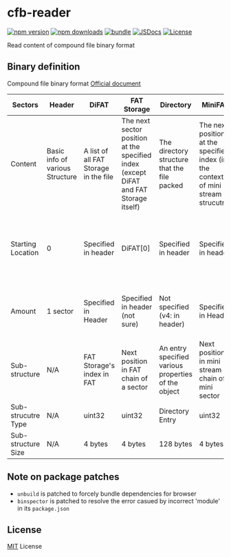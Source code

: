 # cfb-reader

[![npm version][npm-version-src]][npm-version-href]
[![npm downloads][npm-downloads-src]][npm-downloads-href]
[![bundle][bundle-src]][bundle-href]
[![JSDocs][jsdocs-src]][jsdocs-href]
[![License][license-src]][license-href]

Read content of compound file binary format

## Binary definition
Compound file binary format [Official document](https://learn.microsoft.com/zh-cn/openspecs/windows_protocols/ms-cfb/c5d235f7-b73c-4ec5-bf8d-5c08306cd023)

| Sectors | Header | DiFAT | FAT Storage | Directory | MiniFAT | Mini Stream | Normal Stream |
| ---       | ---    | ---   | ---         | ---       | ---     | ---         | ---           |
| Content   | Basic info of various Structure | A list of all FAT Storage in the file | The next sector position at the specified index (except DiFAT and FAT Storage itself)| The directory structure that the file packed | The next position at the specified index (in the context of mini stream strucutre) | Mini stream blobs (<4096B) | Regular blobs (>4096B) |
| Starting Location | 0 | Specified in header | DiFAT[0] | Specified in header | Specified in header | Specified by the root entry of directory entries (at index 0) | Specified in each entry |
| Amount | 1 sector | Specified in Header | Specified in header (not sure) | Not specified (v4: in header) | Specified in Header | Specified by the root entry of directory entries | Not specified |
| Sub-structure | N/A | FAT Storage's index in FAT | Next position in FAT chain of a sector | An entry specified various properties of the object | Next position in mini stream chain of a mini sector | Part of a mini object | Part of a regular object |
| Sub-strucutre Type | N/A | uint32 | uint32 | Directory Entry | uint32 | buffer | buffer |
| Sub-structure Size | N/A | 4 bytes | 4 bytes | 128 bytes | 4 bytes | 64 bytes | Sector size |

## Note on package patches
- `unbuild` is patched to forcely bundle dependencies for browser
- `binspector` is patched to resolve the error casued by incorrect 'module' in its `package.json`

## License

[MIT](./LICENSE) License

<!-- Badges -->

[npm-version-src]: https://img.shields.io/npm/v/cfb-reader?style=flat&colorA=080f12&colorB=1fa669
[npm-version-href]: https://npmjs.com/package/cfb-reader
[npm-downloads-src]: https://img.shields.io/npm/dm/cfb-reader?style=flat&colorA=080f12&colorB=1fa669
[npm-downloads-href]: https://npmjs.com/package/cfb-reader
[bundle-src]: https://img.shields.io/bundlephobia/minzip/cfb-reader?style=flat&colorA=080f12&colorB=1fa669&label=minzip
[bundle-href]: https://bundlephobia.com/result?p=cfb-reader
[license-src]: https://img.shields.io/github/license/UnluckyNinja/cfb-reader.svg?style=flat&colorA=080f12&colorB=1fa669
[license-href]: https://github.com/UnluckyNinja/cfb-reader/blob/main/LICENSE
[jsdocs-src]: https://img.shields.io/badge/jsdocs-reference-080f12?style=flat&colorA=080f12&colorB=1fa669
[jsdocs-href]: https://www.jsdocs.io/package/cfb-reader
